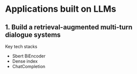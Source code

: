 # Applications built on LLMs


## 1. Build a retrieval-augmented multi-turn dialogue systems

Key tech stacks
- Sbert BiEncoder
- Dense index
- ChatCompletion
